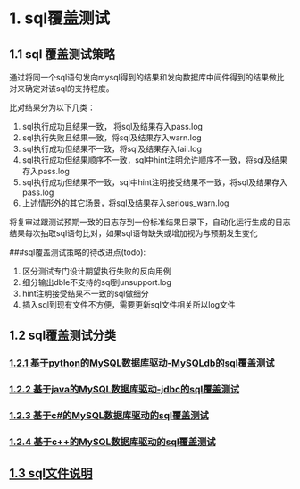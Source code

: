 # 1. sql覆盖测试

## 1.1 sql 覆盖测试策略
通过将同一个sql语句发向mysql得到的结果和发向数据库中间件得到的结果做比对来确定对该sql的支持程度。

比对结果分为以下几类：

1. sql执行成功且结果一致， 将sql及结果存入pass.log
2. sql执行失败且结果一致，将sql及结果存入warn.log
3. sql执行成功但结果不一致，将sql及结果存入fail.log
4. sql执行成功但结果顺序不一致，sql中hint注明允许顺序不一致，将sql及结果存入pass.log
5. sql执行成功但结果不一致，sql中hint注明接受结果不一致，将sql及结果存入pass.log
6. 上述情形外的其它场景，将sql及结果存入serious_warn.log

将复审过跟测试预期一致的日志存到一份标准结果目录下，自动化运行生成的日志结果每次抽取sql语句比对，如果sql语句缺失或增加视为与预期发生变化

###sql覆盖测试策略的待改进点(todo):

1.  区分测试专门设计期望执行失败的反向用例
2.  细分输出dble不支持的sql到unsupport.log
3.  hint注明接受结果不一致的sql做细分
4.  插入sql到现有文件不方便，需要更新sql文件相关所以log文件

## 1.2 sql覆盖测试分类

### [1.2.1 基于python的MySQL数据库驱动-MySQLdb的sql覆盖测试](./1.2.1%20基于python的MySQL数据库驱动-MySQLdb的sql覆盖测试.md)

### [1.2.2 基于java的MySQL数据库驱动-jdbc的sql覆盖测试](./1.2.2%20基于java的MySQL数据库驱动-jdbc的sql覆盖测试.md)

### [1.2.3 基于c#的MySQL数据库驱动的sql覆盖测试](./1.2.3%20基于c-net的MySQL数据库驱动的sql覆盖测试.md)

### [1.2.4 基于c++的MySQL数据库驱动的sql覆盖测试](./1.2.4%20基于c++的MySQL数据库驱动的sql覆盖测试.md)

## [1.3 sql文件说明](./1.3%20sql文件说明.md)